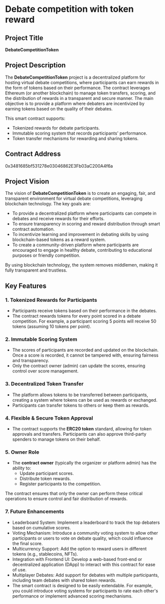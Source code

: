 # Debate competition with token reward

## Project Title
**DebateCompetitionToken**

## Project Description
 The **DebateCompetitionToken** project is a decentralized platform for hosting virtual debate competitions, where participants can earn rewards in the form of tokens based on their performance. 
 The contract leverages Ethereum (or another blockchain) to manage token transfers, scoring, and the distribution of rewards in a transparent and secure manner. The main objective is to provide a platform where debaters are incentivized by earning tokens based on the quality of their debates.

This smart contract supports:
- Tokenized rewards for debate participants.
- Immutable scoring system that records participants' performance.
- Token transfer mechanisms for rewarding and sharing tokens.

## Contract Address
0x3481685bf531278e03046862E3Fb03aC200A4f6a


## Project Vision
The vision of **DebateCompetitionToken** is to create an engaging, fair, and transparent environment for virtual debate competitions, leveraging blockchain technology. The key goals are:
- To provide a decentralized platform where participants can compete in debates and receive rewards for their efforts.
- To ensure transparency in scoring and reward distribution through smart contract automation.
- To incentivize learning and improvement in debating skills by using blockchain-based tokens as a reward system.
- To create a community-driven platform where participants are encouraged to engage in healthy debate, contributing to educational purposes or friendly competition.

By using blockchain technology, the system removes middlemen, making it fully transparent and trustless.

## Key Features

### 1. **Tokenized Rewards for Participants**
   - Participants receive tokens based on their performance in the debates.
   - The contract rewards tokens for every point scored in a debate competition. For example, a participant scoring 5 points will receive 50 tokens (assuming 10 tokens per point).

### 2. **Immutable Scoring System**
   - The scores of participants are recorded and updated on the blockchain. Once a score is recorded, it cannot be tampered with, ensuring fairness and transparency.
   - Only the contract owner (admin) can update the scores, ensuring control over score management.

### 3. **Decentralized Token Transfer**
   - The platform allows tokens to be transferred between participants, creating a system where tokens can be used as rewards or exchanged.
   - Participants can transfer tokens to others or keep them as rewards.

### 4. **Flexible & Secure Token Approval**
   - The contract supports the **ERC20 token** standard, allowing for token approvals and transfers. Participants can also approve third-party spenders to manage tokens on their behalf.

### 5. **Owner Role**
   - The **contract owner** (typically the organizer or platform admin) has the ability to:
     - Update participant scores.
     - Distribute token rewards.
     - Register participants to the competition.
   
   The contract ensures that only the owner can perform these critical operations to ensure control and fair distribution of rewards.


### 7. Future Enhancements
   - Leaderboard System: Implement a leaderboard to track the top debaters based on cumulative scores.
   - Voting Mechanism: Introduce a community voting system to allow other participants or users to vote on debate quality, which could influence the final score.
   - Multicurrency Support: Add the option to reward users in different tokens (e.g., stablecoins, NFTs).
   - Integration with Frontend UI: Develop a web-based front-end or decentralized application (DApp) to interact with this contract for ease of use.
   - Multiplayer Debates: Add support for debates with multiple participants, including team debates with shared token rewards.
   - The smart contract is designed to be easily extendable. For example, you could introduce voting systems for participants to rate each other's performance or implement advanced scoring mechanisms.

